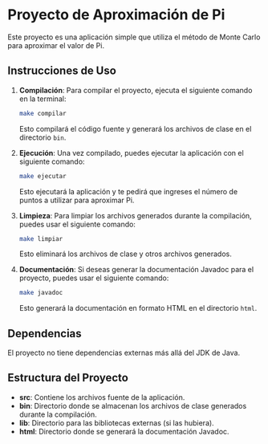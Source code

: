 # Proyecto de Aproximación de Pi

Este proyecto es una aplicación simple que utiliza el método de Monte Carlo para aproximar el valor de Pi.

## Instrucciones de Uso

1. **Compilación**: Para compilar el proyecto, ejecuta el siguiente comando en la terminal:

    ```bash
    make compilar
    ```

   Esto compilará el código fuente y generará los archivos de clase en el directorio `bin`.

2. **Ejecución**: Una vez compilado, puedes ejecutar la aplicación con el siguiente comando:

    ```bash
    make ejecutar
    ```

   Esto ejecutará la aplicación y te pedirá que ingreses el número de puntos a utilizar para aproximar Pi.

3. **Limpieza**: Para limpiar los archivos generados durante la compilación, puedes usar el siguiente comando:

    ```bash
    make limpiar
    ```

   Esto eliminará los archivos de clase y otros archivos generados.

4. **Documentación**: Si deseas generar la documentación Javadoc para el proyecto, puedes usar el siguiente comando:

    ```bash
    make javadoc
    ```

   Esto generará la documentación en formato HTML en el directorio `html`.

## Dependencias

El proyecto no tiene dependencias externas más allá del JDK de Java.

## Estructura del Proyecto

- **src**: Contiene los archivos fuente de la aplicación.
- **bin**: Directorio donde se almacenan los archivos de clase generados durante la compilación.
- **lib**: Directorio para las bibliotecas externas (si las hubiera).
- **html**: Directorio donde se generará la documentación Javadoc.
